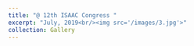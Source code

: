 ```yaml
---
title: "@ 12th ISAAC Congress "
excerpt: "July, 2019<br/><img src='/images/3.jpg'>"
collection: Gallery
---
```


